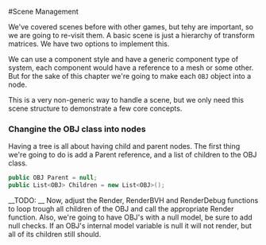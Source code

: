 #Scene Management

We've covered scenes before with other games, but tehy are important, so we are going to re-visit them. A basic scene is just a hierarchy of transform matrices. We have two options to implement this. 

We can use a component style and have a generic component type of system, each component would have a reference to a mesh or some other. But for the sake of this chapter we're going to make each ```OBJ``` object into a node.

This is a very non-generic way to handle a scene, but we only need this scene structure to demonstrate a few core concepts.

### Changine the OBJ class into nodes

Having a tree is all about having child and parent nodes. The first thing we're going to do is add a Parent reference, and a list of children to the OBJ class.

```cs
public OBJ Parent = null;
public List<OBJ> Children = new List<OBJ>();
```

__TODO: __ Now, adjust the Render, RenderBVH and RenderDebug functions to loop trough all children of the OBJ and call the appropriate Render function. Also, we're going to have OBJ's with a null model, be sure to add null checks. If an OBJ's internal model variable is null it will not render, but all of its children still should.